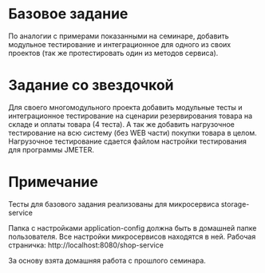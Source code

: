 # Базовое задание

По аналогии с примерами показанными на семинаре, добавить модульное тестирование
и интеграционное для одного из своих проектов (так же протестировать один из методов сервиса).

# Задание со звездочкой

Для своего многомодульного проекта добавить модульные тесты и 
интеграционное тестирование на сценарии резервирования товара на складе и оплаты товара (4 теста). 
А так же добавить нагрузочное тестирование на всю систему (без WEB части) покупки товара в целом.
Нагрузочное тестирование сдается файлом настройки тестирования для программы JMETER.

# Примечание

Тесты для базового задания реализованы для микросервиса storage-service


Папка с настройками application-config должна быть в домашней папке пользователя.
Все настройки микросервисов находятся в ней.
Рабочая страничка: http://localhost:8080/shop-service

За основу взята домашняя работа с прошлого семинара.
